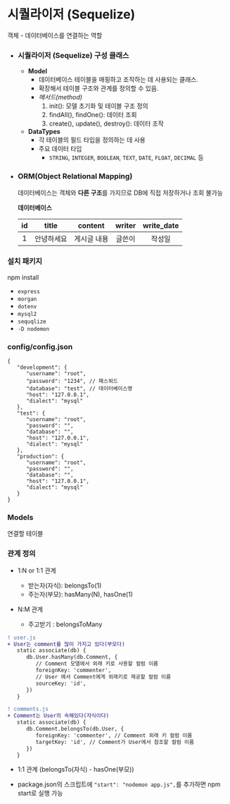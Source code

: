 # 시퀄라이저 (Sequelize)

객체 - 데이터베이스를 연결하는 역할

-  ### 시퀄라이저 (Sequelize) 구성 클래스

   -  **Model**
      -  데이터베이스 테이블을 매핑하고 조작하는 데 사용되는 클래스.
      -  확장해서 테이블 구조와 관계를 정의할 수 있음.
      -  _메서드(method)_
         1. init(): 모델 초기화 및 테이블 구조 정의
         2. findAll(), findOne(): 데이터 조회
         3. create(), update(), destroy(): 데이터 조작
   -  **DataTypes**
      -  각 테이블의 필드 타입을 정의하는 데 사용
      -  주요 데이터 타입
         -  `STRING`, `INTEGER`, `BOOLEAN`, `TEXT`, `DATE`, `FLOAT`, `DECIMAL` 등

-  ### ORM(Object Relational Mapping)

   데이터베이스는 객체와 **다른 구조**를 가지므로 DB에 직접 저장하거나 조회 불가능

   **데이터베이스**
   <table style="text-align:center">
      <thead>
          <tr>
            <th>id</th>
            <th>title</th>
            <th>content</th>
            <th>writer</th>
            <th>write_date</th>
          </tr>
      </thead>
      <tbody>
         <tr>
            <td>1</td>
            <td>안녕하세요</td>
            <td>게시글 내용</td>
            <td>글쓴이</td>
            <td>작성일</td>
         </tr>
      </tbody>
   </table>

### 설치 패키지

npm install

-  `express`
-  `morgan`
-  `dotenv`
-  `mysql2`
-  `sequqlize`
-  `-D nodemon`

### config/config.json

```
{
   "development": {
      "username": "root",
      "password": "1234", // 패스워드
      "database": "test", // 데이터베이스명
      "host": "127.0.0.1",
      "dialect": "mysql"
   },
   "test": {
      "username": "root",
      "password": "",
      "database": "",
      "host": "127.0.0.1",
      "dialect": "mysql"
   },
   "production": {
      "username": "root",
      "password": "",
      "database": "",
      "host": "127.0.0.1",
      "dialect": "mysql"
   }
}
```

### Models

연결할 테이블

### 관계 정의

-  1:N or 1:1 관계

   -  받는자(자식): belongsTo(1)
   -  주는자(부모): hasMany(N), hasOne(1)

-  N:M 관계
   -  주고받기 : belongsToMany

```diff
! user.js
+ User는 comment를 많이 가지고 있다(부모다)
   static associate(db) {
      db.User.hasMany(db.Comment, {
         // Comment 모델에서 외래 키로 사용할 컬럼 이름
         foreignKey: 'commenter',
         // User 에서 Comment에게 외래키로 제공할 컬럼 이름
         sourceKey: 'id',
      })
   }

! comments.js
+ Comment는 User의 속해있다(자식이다)
   static associate(db) {
      db.Comment.belongsTo(db.User, {
         foreignKey: 'commenter', // Comment 외래 키 컬럼 이름
         targetKey: 'id', // Comment가 User에서 참조할 컬럼 이름
      })
   }
```

-  1:1 관계 (belongsTo(자식) - hasOne(부모))

-  package.json의 스크립트에 `"start": "nodemon app.js",`를 추가하면 npm start로 실행 가능
